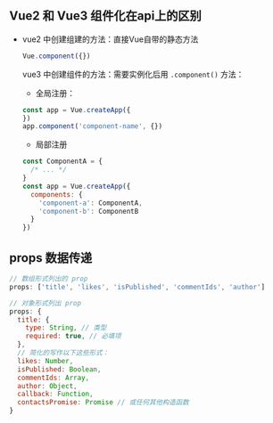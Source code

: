 ## Vue2 和 Vue3 组件化在api上的区别

- vue2 中创建组建的方法：直接Vue自带的静态方法
  ```js
  Vue.component({})
  ```  

  vue3 中创建组件的方法：需要实例化后用 `.component()` 方法：   
  - 全局注册：
  ```js
  const app = Vue.createApp({
  })
  app.component('component-name', {})
  ```

  - 局部注册
  ```js
  const ComponentA = {
    /* ... */
  }
  const app = Vue.createApp({
    components: {
      'component-a': ComponentA,
      'component-b': ComponentB
    } 
  })
  ```

## props 数据传递

```js
// 数组形式列出的 prop
props: ['title', 'likes', 'isPublished', 'commentIds', 'author']

// 对象形式列出 prop  
props: {
  title: {
    type: String, // 类型
    required: true, // 必填项
  },
  // 简化的写作以下这些形式：
  likes: Number, 
  isPublished: Boolean,
  commentIds: Array,
  author: Object,
  callback: Function,
  contactsPromise: Promise // 或任何其他构造函数
}
```